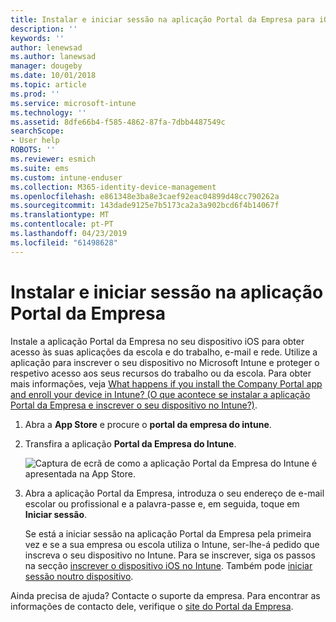 ```yaml
---
title: Instalar e iniciar sessão na aplicação Portal da Empresa para iOS | Microsoft Docs
description: ''
keywords: ''
author: lenewsad
ms.author: lanewsad
manager: dougeby
ms.date: 10/01/2018
ms.topic: article
ms.prod: ''
ms.service: microsoft-intune
ms.technology: ''
ms.assetid: 8dfe66b4-f585-4862-87fa-7dbb4487549c
searchScope:
- User help
ROBOTS: ''
ms.reviewer: esmich
ms.suite: ems
ms.custom: intune-enduser
ms.collection: M365-identity-device-management
ms.openlocfilehash: e861348e3ba8e3caef92eac04899d48cc790262a
ms.sourcegitcommit: 143dade9125e7b5173ca2a3a902bcd6f4b14067f
ms.translationtype: MT
ms.contentlocale: pt-PT
ms.lasthandoff: 04/23/2019
ms.locfileid: "61498628"
---
```

# <a name="install-and-sign-in-to-the-company-portal-app"></a>Instalar e iniciar sessão na aplicação Portal da Empresa

Instale a aplicação Portal da Empresa no seu dispositivo iOS para obter acesso às suas aplicações da escola e do trabalho, e-mail e rede. Utilize a aplicação para inscrever o seu dispositivo no Microsoft Intune e proteger o respetivo acesso aos seus recursos do trabalho ou da escola. Para obter mais informações, veja [What happens if you install the Company Portal app and enroll your device in Intune? (O que acontece se instalar a aplicação Portal da Empresa e inscrever o seu dispositivo no Intune?)](what-happens-if-you-install-the-company-portal-app-and-enroll-your-device-in-intune-ios.md).

1.  Abra a **App Store** e procure o **portal da empresa do intune**.

2.  Transfira a aplicação **Portal da Empresa do Intune**.

    ![Captura de ecrã de como a aplicação Portal da Empresa do Intune é apresentada na App Store.](./media/CP_iosRedesign_after_1803_04.PNG)

3.  Abra a aplicação Portal da Empresa, introduza o seu endereço de e-mail escolar ou profissional e a palavra-passe e, em seguida, toque em **Iniciar sessão**.

    Se está a iniciar sessão na aplicação Portal da Empresa pela primeira vez e se a sua empresa ou escola utiliza o Intune, ser-lhe-á pedido que inscreva o seu dispositivo no Intune. Para se inscrever, siga os passos na secção [inscrever o dispositivo iOS no Intune](enroll-your-device-in-intune-ios.md). Também pode [iniciar sessão noutro dispositivo](https://docs.microsoft.com/intune-user-help/sign-in-to-the-company-portal#signing-in-from-another-device).

Ainda precisa de ajuda? Contacte o suporte da empresa. Para encontrar as informações de contacto dele, verifique o [site do Portal da Empresa](https://go.microsoft.com/fwlink/?linkid=2010980).
